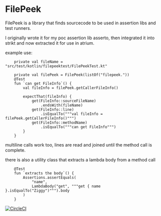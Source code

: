# FilePeek

FilePeek is a library that finds sourcecode to be used in assertion libs and test runners.

I originally wrote it for my poc assertion lib asserto, then integrated it into strikt and now extracted it for use in atrium.

example use:

```
    private val fileName = "src/test/kotlin/filepeektest/FilePeekTest.kt"

    private val filePeek = FilePeek(listOf("filepeek."))
    @Test
    fun `can get FileInfo`() {
        val fileInfo = filePeek.getCallerFileInfo()

        expectThat(fileInfo) {
            get(FileInfo::sourceFileName)
                .endsWith(fileName)
            get(FileInfo::line)
                .isEqualTo("""val fileInfo = filePeek.getCallerFileInfo()""")
            get(FileInfo::methodName)
                .isEqualTo("""can get FileInfo""")
        }
    }
```
multiline calls work too, lines are read and joined until the method call is complete.

there is also a utility class that extracts a lambda body from a method call
```
    @Test
    fun `extracts the body`() {
        Assertions.assertEquals(
            "name",
            LambdaBody("get", """get { name }.isEqualTo("Ziggy")""").body
        )
    }
```

[![CircleCI](https://circleci.com/gh/christophsturm/filepeek/tree/master.svg?style=svg)](https://circleci.com/gh/christophsturm/filepeek/tree/master)
